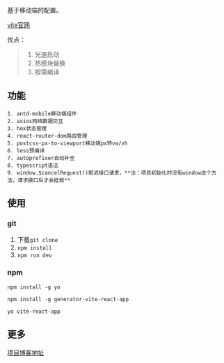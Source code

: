 基于移动端的配置。

[vite官网](https://cn.vitejs.dev/guide/why.html)

优点：

> 1. 光速启动
> 2. 热模块替换
> 3. 按需编译

## 功能
    1. antd-mobile移动端组件
    2. axios网络数据交互
    3. hox状态管理
    4. react-router-dom路由管理
    5. postcss-px-to-viewport移动端px转vw/vh
    6. less预编译
    7. autoprefixer自动补全
    8. typescript语法
    9. window.$cancelRequest()取消接口请求，**注：项目初始化时没有window这个方法，请求接口后才会挂载**

## 使用
### git
1.  下载`git clone`
2.  `npm install`
3.  `npm run dev`
### npm

`npm install -g yo`

`npm install -g generator-vite-react-app`

`yo vite-react-app`


## 更多

[项目博客地址](https://blog.csdn.net/skyblacktoday/article/details/120827643)
